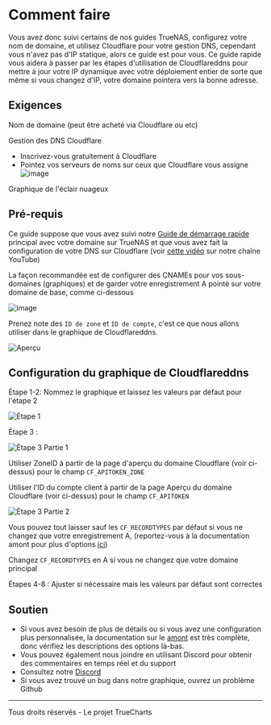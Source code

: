 # Comment faire

Vous avez donc suivi certains de nos guides TrueNAS, configurez votre nom de domaine, et utilisez Cloudflare pour votre gestion DNS, cependant vous n'avez pas d'IP statique, alors ce guide est pour vous. Ce guide rapide vous aidera à passer par les étapes d'utilisation de Cloudflareddns pour mettre à jour votre IP dynamique avec votre déploiement entier de sorte que même si vous changez d'IP, votre domaine pointera vers la bonne adresse.

## Exigences

Nom de domaine (peut être acheté via Cloudflare ou etc)

Gestion des DNS Cloudflare

- Inscrivez-vous gratuitement à Cloudflare
- Pointez vos serveurs de noms sur ceux que Cloudflare vous assigne ![image](https://user-images.githubusercontent.com/89483932/179332161-e903e46e-ed8c-4b58-81fc-6fcadf1a9851.png)

Graphique de l'éclair nuageux

## Pré-requis

Ce guide suppose que vous avez suivi notre [Guide de démarrage rapide](https://truecharts.org/docs/manual/SCALE%20Apps/Quick-Start%20Guides/adding-letsencrypt) principal avec votre domaine sur TrueNAS et que vous avez fait la configuration de votre DNS sur Cloudflare (voir [cette vidéo](https://www.youtube.com/watch?v=hJVghecs3rE) sur notre chaîne YouTube)

La façon recommandée est de configurer des CNAMEs pour vos sous-domaines (graphiques) et de garder votre enregistrement A pointé sur votre domaine de base, comme ci-dessous

![image](https://user-images.githubusercontent.com/89483932/179334653-316e462f-7bf7-4cda-a9dc-dd8842e76021.png)

Prenez note des `ID de zone` et `ID de compte`, c'est ce que nous allons utiliser dans le graphique de Cloudflareddns.

![Aperçu](https://user-images.githubusercontent.com/89483932/179336819-64a32521-c64b-4ae6-8d5d-225b7342b786.png)

## Configuration du graphique de Cloudflareddns

Étape 1-2: Nommez le graphique et laissez les valeurs par défaut pour l'étape 2

![Étape 1](https://user-images.githubusercontent.com/89483932/179336761-2ce2da3a-cd75-43ba-befe-4c3775f04027.png)

Étape 3 :

![Étape 3 Partie 1](https://user-images.githubusercontent.com/89483932/179336779-e2aa5273-8527-40f1-bc3c-3768931ea289.png)

Utiliser ZoneID à partir de la page d'aperçu du domaine Cloudflare (voir ci-dessus) pour le champ `CF_APITOKEN_ZONE`

Utiliser l'ID du compte client à partir de la page Aperçu du domaine Cloudflare (voir ci-dessus) pour le champ `CF_APITOKEN`

![Étape 3 Partie 2](https://user-images.githubusercontent.com/89483932/179336787-338b1939-546c-42fa-86a2-afe89da91e8d.png)

Vous pouvez tout laisser sauf les `CF_RECORDTYPES` par défaut si vous ne changez que votre enregistrement A, (reportez-vous à la documentation amont pour plus d'options [ici](https://hotio.dev/containers/cloudflareddns/))

Changez `CF_RECORDTYPES` en A si vous ne changez que votre domaine principal

Étapes 4-8 : Ajuster si nécessaire mais les valeurs par défaut sont correctes

## Soutien

- Si vous avez besoin de plus de détails ou si vous avez une configuration plus personnalisée, la documentation sur le [amont](https://hotio.dev/containers/cloudflareddns/) est très complète, donc vérifiez les descriptions des options là-bas.
- Vous pouvez également nous joindre en utilisant Discord pour obtenir des commentaires en temps réel et du support
- Consultez notre [Discord](https://discord.gg/tVsPTHWTtr)
- Si vous avez trouvé un bug dans notre graphique, ouvrez un problème Github

---

Tous droits réservés - Le projet TrueCharts
